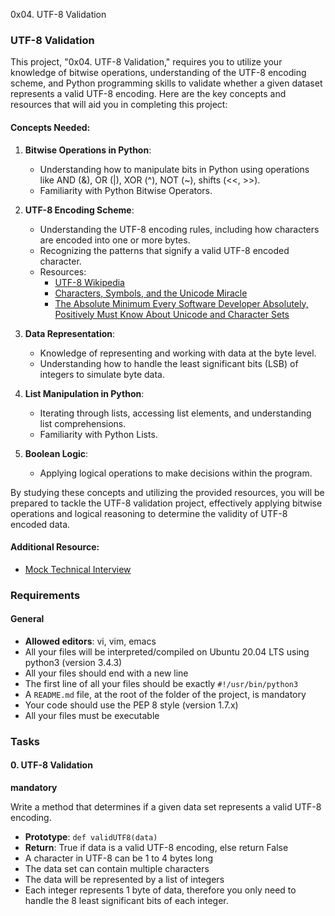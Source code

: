 0x04. UTF-8 Validation
### UTF-8 Validation

This project, "0x04. UTF-8 Validation," requires you to utilize your knowledge of bitwise operations, understanding of the UTF-8 encoding scheme, and Python programming skills to validate whether a given dataset represents a valid UTF-8 encoding. Here are the key concepts and resources that will aid you in completing this project:

#### Concepts Needed:
1. **Bitwise Operations in Python**:
   - Understanding how to manipulate bits in Python using operations like AND (&), OR (|), XOR (^), NOT (~), shifts (<<, >>).
   - Familiarity with Python Bitwise Operators.

2. **UTF-8 Encoding Scheme**:
   - Understanding the UTF-8 encoding rules, including how characters are encoded into one or more bytes.
   - Recognizing the patterns that signify a valid UTF-8 encoded character.
   - Resources: 
     - [UTF-8 Wikipedia](https://en.wikipedia.org/wiki/UTF-8)
     - [Characters, Symbols, and the Unicode Miracle](http://www.joelonsoftware.com/articles/Unicode.html)
     - [The Absolute Minimum Every Software Developer Absolutely, Positively Must Know About Unicode and Character Sets](http://www.joelonsoftware.com/articles/Unicode.html)

3. **Data Representation**:
   - Knowledge of representing and working with data at the byte level.
   - Understanding how to handle the least significant bits (LSB) of integers to simulate byte data.

4. **List Manipulation in Python**:
   - Iterating through lists, accessing list elements, and understanding list comprehensions.
   - Familiarity with Python Lists.

5. **Boolean Logic**:
   - Applying logical operations to make decisions within the program.

By studying these concepts and utilizing the provided resources, you will be prepared to tackle the UTF-8 validation project, effectively applying bitwise operations and logical reasoning to determine the validity of UTF-8 encoded data.

#### Additional Resource:
- [Mock Technical Interview](link_to_mock_interview)

### Requirements
#### General
- **Allowed editors**: vi, vim, emacs
- All your files will be interpreted/compiled on Ubuntu 20.04 LTS using python3 (version 3.4.3)
- All your files should end with a new line
- The first line of all your files should be exactly `#!/usr/bin/python3`
- A `README.md` file, at the root of the folder of the project, is mandatory
- Your code should use the PEP 8 style (version 1.7.x)
- All your files must be executable

### Tasks
#### 0. UTF-8 Validation
**mandatory**

Write a method that determines if a given data set represents a valid UTF-8 encoding.
- **Prototype**: `def validUTF8(data)`
- **Return**: True if data is a valid UTF-8 encoding, else return False
- A character in UTF-8 can be 1 to 4 bytes long
- The data set can contain multiple characters
- The data will be represented by a list of integers
- Each integer represents 1 byte of data, therefore you only need to handle the 8 least significant bits of each integer.
